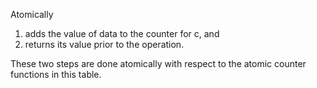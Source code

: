Atomically

1. adds the value of data to the counter for c, and
2. returns its value prior to the operation.

These two steps are done atomically with respect to the atomic counter functions in this table.